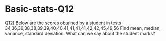 # Basic-stats-Q12
Q12) Below are the scores obtained by a student in tests 34,36,36,38,38,39,39,40,40,41,41,41,41,42,42,45,49,56  Find mean, median, variance, standard deviation. What can we say about the student marks?

